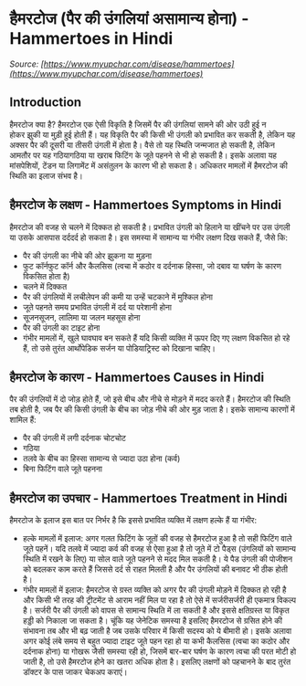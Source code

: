 # हैमरटोज (पैर की उंगलियां असामान्य होना) - Hammertoes in Hindi
_Source: [https://www.myupchar.com/disease/hammertoes](https://www.myupchar.com/disease/hammertoes)_

## Introduction
हैमरटोज क्या है?
हैमरटोज एक ऐसी विकृति है जिसमें पैर की उंगलियां सामने की ओर उठी हुई न होकर झुकी या मुड़ी हुई होती हैं। यह विकृति पैर की किसी भी उंगली को प्रभावित कर सकती है, लेकिन यह अक्सर पैर की दूसरी या तीसरी उंगली में होता है। वैसे तो यह स्थिति जन्मजात हो सकती है, लेकिन आमतौर पर यह गठियागठिया या खराब फिटिंग के जूते पहनने से भी हो सकती है। इसके अलावा यह मांसपेशियों, टेंडन या लिगामेंट में असंतुलन के कारण भी हो सकता है। अधिकतर मामलों में हैमरटोज की स्थिति का इलाज संभव है।

## हैमरटोज के लक्षण - Hammertoes Symptoms in Hindi
हैमरटोज की वजह से चलने में दिक्कत हो सकती है। प्रभावित उंगली को हिलाने या खींचने पर उस उंगली या उसके आसपास दर्ददर्द हो सकता है। इस समस्या में सामान्य या गंभीर लक्षण दिख सकते हैं, जैसे कि:
- पैर की उंगली का नीचे की ओर झुकना या मुड़ना
- फुट कॉर्नफुट कॉर्न और कैलसिस (त्वचा में कठोर व दर्दनाक हिस्सा, जो दबाव या घर्षण के कारण विकसित होता है)
- चलने में दिक्कत
- पैर की उंगलियों में लचीलेपन की कमी या उन्हें चटकाने में मुश्किल होना
- जूते पहनते समय प्रभावित उंगली में दर्द या परेशानी होना
- सूजनसूजन, लालिमा या जलन महसूस होना
- पैर की उंगली का टाइट होना
- गंभीर मामलों में, खुले घावघाव बन सकते हैं
यदि किसी व्यक्ति में ऊपर दिए गए लक्षण विकसित हो रहे हैं, तो उसे तुरंत आर्थोपेडिक सर्जन या पोडियाट्रिस्ट को दिखाना चाहिए।

## हैमरटोज के कारण - Hammertoes Causes in Hindi
पैर की उंगलियों में दो जोड़ होते हैं, जो इसे बीच और नीचे से मोड़ने में मदद करते हैं। हैमरटोज की स्थिति तब होती है, जब पैर की किसी उंगली के बीच का जोड़ नीचे की ओर मुड़ जाता है। इसके सामान्य कारणों में शामिल हैं:
- पैर की उंगली में लगी दर्दनाक चोटचोट
- गठिया
- तलवे के बीच का हिस्सा सामान्य से ज्यादा उठा होना (कर्व)
- बिना फिटिंग वाले जूते पहनना

## हैमरटोज का उपचार - Hammertoes Treatment in Hindi
हैमरटोज के इलाज इस बात पर निर्भर है कि इससे प्रभावित व्यक्ति में लक्षण हल्के हैं या गंभीर:
- हल्के मामलों में इलाज: अगर गलत फिटिंग के जूतों की वजह से हैमरटोज हुआ है तो सही फिटिंग वाले जूते पहनें। यदि तलवे में ज्यादा कर्व की वजह से ऐसा हुआ है तो जूते में टो पैड्स (उंगलियों को सामान्य स्थिति में रखने के लिए) या सोल वाले जूते पहनने से मदद मिल सकती है। ये पैड उंगली की पोजीशन को बदलकर काम करते हैं जिससे दर्द से राहत मिलती है और पैर उंगलियों की बनावट भी ठीक होती है।
- गंभीर मामलों में इलाज: हैमरटोज से ग्रस्त व्यक्ति को अगर पैर की उंगली मोड़ने में दिक्कत हो रही है और किसी भी तरह की ट्रीटमेंट से आराम नहीं मिल पा रहा है तो ऐसे में सर्जरीसर्जरी ही एकमात्र विकल्प है। सर्जरी पैर की उंगली को वापस से सामान्य स्थिति में ला सकती है और इससे क्षतिग्रस्त या विकृत हड्डी को निकाला जा सकता है।
चूंकि यह जेनेटिक समस्या है इसलिए हैमरटोज से ग्रसित होने की संभावना तब और भी बढ़ जाती है जब उसके परिवार में किसी सदस्य को ये बीमारी हो। इसके अलावा अगर कोई लंबे समय से बहुत ज्यादा टाइट जूते पहन रहा हो या कभी कैलसिस (त्वचा का कठोर और दर्दनाक होना) या गोखरू जैसी समस्या रही हो, जिसमें बार-बार घर्षण के कारण त्वचा की परत मोटी हो जाती है, तो उसे हैमरटोज होने का खतरा अधिक होता है। इसलिए लक्षणों को पहचानने के बाद तुरंत डॉक्टर के पास जाकर चेकअप कराएं।

